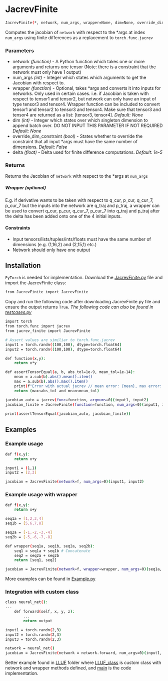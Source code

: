 # JacrevFinite
```bash
JacrevFinite(*, network, num_args, wrapper=None, dim=None, override_dim_constraint=False, delta=1e-5)(*args)
```
Computes the jacobian of `network` with respect to the *args at index `num_args` using finite differences as a replacement to `torch.func.jacrev`

### Parameters
- network *(function)* - A Python function which takes one or more arguments and returns one tensor (Note: there is a constraint that the network must only have 1 output)
- num_args *(int)* - Integer which states which arguments to get the Jacobian with respect to.
- wrapper *(function)* - Optional, takes *args and converts it into inputs for networks. Only used in certain cases. i.e. if Jacobian is taken with respect to tensor1 and tensor2, but network can only have an input of type tensor3 and tensor4. Wrapper function can be included to convert tensor1 and tensor2 to tensor3 and tensor4. Make sure that tensor3 and tensor4 are returned as a list: [tensor3, tensor4]. *Default: None*
- dim *(int)* - Integer which states over which singleton dimension to append batch over. DO NOT INPUT THIS PARAMETER IF NOT REQUIRED *Default: None*
- override_dim_constraint *(bool)* - States whether to override the constraint that all input *args must have the same number of dimensions. *Default: False*
- delta *(float)* - Delta used for finite difference computations. *Default: 1e-5*
### Returns
  Returns the Jacobian of `network` with respect to the *args at `num_args`
  
##### Wrapper (optional)
  E.g. if derivative wants to be taken with respect to q_cur, p_cur, q_cur_7, p_cur_7 but the inputs into the network are q_traj and p_traj, a wrapper can be used to convert q_cur, p_cur, q_cur_7, p_cur_7 into q_traj and p_traj after the delta has been added onto one of the 4 initial inputs.
#### Constraints
- Input tensors/lists/tuples/ints/floats must have the same number of dimensions (e.g. (1,16,2) and (2,15,1) etc.)
- Network should only have one output

## Installation
`PyTorch` is needed for implementation.
Download the [JacrevFinite.py](https://github.com/schrodingerslemur/jacrev_finite/blob/main/JacrevFinite.py) file and import the JacrevFinite class:
```bash
from JacrevFinite import JacrevFinite
```
Copy and run the following code after downloading JacrevFinite.py file and ensure the output returns `True`. 
*The following code can also be found in [testcases.py](https://github.com/schrodingerslemur/jacrev_finite/edit/main/testcases.py)*
```bash
import torch
from torch.func import jacrev
from jacrev_finite import JacrevFinite

# Assert values are similiar to torch.func.jacrev
input1 = torch.randn((100,100), dtype=torch.float64)
input2 = torch.randn((100,100), dtype=torch.float64)

def function(x,y):
    return x*y

def assertTensorEqual(a, b, abs_tol=1e-9, mean_tol=1e-14):
    mean = a.sub(b).abs().mean().item()
    max = a.sub(b).abs().max().item()
    print(f"Error with actual jacrev // mean error: {mean}, max error: {max}")
    return (max<abs_tol and mean<mean_tol)

jacobian_auto = jacrev(func=function, argnums=0)(input1, input2)
jacobian_finite = JacrevFinite(function=function, num_args=0)(input1, input2)
    
print(assertTensorEqual(jacobian_auto, jacobian_finite))
```

## Examples
### Example usage
```bash
def f(x,y):
    return x+y

input1 = (1,1)
input2 = [2,3]

jacobian = JacrevFinite(network=f, num_args=0)(input1, input2)
```

### Example usage with wrapper
```bash
def f(x,y):
    return x+y

seq1a = [1,2,3,4]
seq1b = [5,6,7,8]

seq2a = [-1,-2,-3,-4]
seq2b = [-5,-6,-7,-8]

def wrapper(seq1a, seq1b, seq2a, seq2b):
    seq1 = seq1a + seq1b # Concatenate
    seq2 = seq2a + seq2b
    return [seq1, seq2]

jacobian = JacrevFinite(network=f, wrapper=wrapper, num_args=0)(seq1a, seq1b, seq2a, seq2b)
```
More examples can be found in [Example.py](https://github.com/schrodingerslemur/jacrev_finite/blob/main/Example.py)

### Integration with custom class
```bash
class neural_net():
...
    def forward(self, x, y, z):
        ...
        return output

input1 = torch.randn(2,3)
input2 = torch.randn(2,3)
input3 = torch.randn(2,3)

network = neural_net()
jacobian = JacrevFinite(network = network.forward, num_args=0)(input1, input2, input3)
```
Better example found in [LLUF](https://github.com/schrodingerslemur/jacrev_finite/tree/main/EXAMPLE_LLUF) folder where [LLUF_class](https://github.com/schrodingerslemur/jacrev_finite/tree/main/EXAMPLE_LLUF/LLUF_class.py) is custom class with network and wrapper methods defined, and [main](https://github.com/schrodingerslemur/jacrev_finite/tree/main/EXAMPLE_LLUF/main.py) is the code implementation. 

